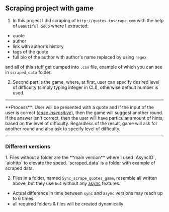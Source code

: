 <h2>Scraping project with game</h2>

1. In this project I did scraping of `http://quotes.toscrape.com` with the help of `Beautiful Soup` where I extracted:
- quote
- author
- link with author's history
- tags of the quote
- full bio of the author with author's name replaced by using `regex`

and all of this stuff get dumped into `.csv` file, example of which you can see in
`scraped_data` folder.

2. Second part is the game, where, at first, user can specify desired level of difficulty
(simply typing integer in CLI), otherwise default number is used.

<hr>
**Process**:
  User will be presented with a quote and if the input of the user is correct (<ins><i>case insensitive</i></ins>),
  then the game will suggest another round. If the answer isn't correct, then the user will have
  particular amount of hints, based on the level of difficulty. Regardless of the result, game will
  ask for another round and also ask to specify level of difficulty.
<hr>

<h3>Different versions</h3>
1. Files without a folder are the **main version** where I used `AsyncIO`, `aiohttp` to elevate the speed. `scraped_data`
  is a folder with example of scraped data.
  
2. Files in a folder, named `Sync_scrape_quotes_game`, resemble all written above, but they use
   `bs4` without any <ins>async</ins> features.

- Actual difference in time between `sync` and `async` versions may reach up to 6 times.
- all required folders & files will be created dynamically
